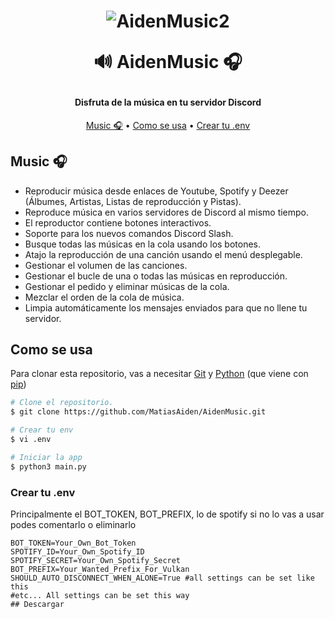 <h1 align="center">

![AidenMusic2](https://github.com/MatiasAiden/AidenMusic/assets/166278244/a0d42d5d-e72b-4505-9db4-049808c11058)

🔊 AidenMusic 🎧
  <br>
</h1>

<h4 align="center">Disfruta de la música en tu servidor Discord</h4>

<p align="center">
  <a href="#Music 🎧">Music 🎧</a> •
  <a href="#Como se usa">Como se usa</a> •
  <a href="#Crear tu .env">Crear tu .env</a>
</p>


## **Music 🎧**
- Reproducir música desde enlaces de Youtube, Spotify y Deezer (Álbumes, Artistas, Listas de reproducción y Pistas).
- Reproduce música en varios servidores de Discord al mismo tiempo.
- El reproductor contiene botones interactivos.
- Soporte para los nuevos comandos Discord Slash.
- Busque todas las músicas en la cola usando los botones.
- Atajo la reproducción de una canción usando el menú desplegable.
- Gestionar el volumen de las canciones.
- Gestionar el bucle de una o todas las músicas en reproducción.
- Gestionar el pedido y eliminar músicas de la cola.
- Mezclar el orden de la cola de música.
- Limpia automáticamente los mensajes enviados para que no llene tu servidor.

## Como se usa

Para clonar esta repositorio, vas a necesitar [Git](https://git-scm.com) y [Python](https://www.python.org/downloads/) (que viene con [pip](https://pypi.org/project/pip/)) 

```bash
# Clone el repositorio.
$ git clone https://github.com/MatiasAiden/AidenMusic.git

# Crear tu env
$ vi .env

# Iniciar la app
$ python3 main.py
```


### **Crear tu .env**
Principalmente el BOT_TOKEN, BOT_PREFIX, lo de spotify si no lo vas a usar podes comentarlo o eliminarlo
```env
BOT_TOKEN=Your_Own_Bot_Token
SPOTIFY_ID=Your_Own_Spotify_ID
SPOTIFY_SECRET=Your_Own_Spotify_Secret
BOT_PREFIX=Your_Wanted_Prefix_For_Vulkan
SHOULD_AUTO_DISCONNECT_WHEN_ALONE=True #all settings can be set like this
#etc... All settings can be set this way
## Descargar
```


